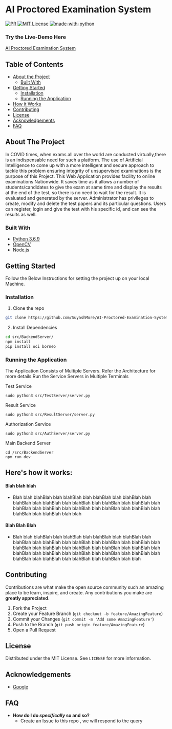 # AI Proctored Examination System
[![PR](https://camo.githubusercontent.com/f96261621753dacf526590825b84f87ccb1db0e6/68747470733a2f2f696d672e736869656c64732e696f2f62616467652f5052732d77656c636f6d652d627269676874677265656e2e7376673f7374796c653d666c6174)][pullreq-url]
[![MIT License][license-shield]][license-url]
[![made-with-python](https://img.shields.io/badge/Made%20with-Python-1f425f.svg)](https://www.python.org/)


<!-- PROJECT LOGO -->
### Try the Live-Demo Here
[AI Proctored Examination System](http://140.238.162.141:5000/)

<!-- TABLE OF CONTENTS -->
## Table of Contents

* [About the Project](#about-the-project)
  * [Built With](#built-with)
* [Getting Started](#getting-started)
  * [Installation](#installation)
  * [Running the Application](#Running-the-Application)
* [How it Works](#Here's-how-it-works)
* [Contributing](#Contributing)
* [License](#license)
* [Acknowledgements](#acknowledgements)
* [FAQ](#faq)





<!-- ABOUT THE PROJECT -->
## About The Project

In COVID times, when exams all over the world are conducted virtually,there is an indispensable need for
such a platform. The use of Artificial Intelligence to come up with a more intelligent and secure approach to
tackle this problem ensuring integrity of unsupervised examinations is the purpose of this Project. This Web
Application provides facility to online examinations Nationwide. It saves time as it allows a number of
students/candidates to give the exam at same time and display the results at the end of the test, so there is no
need to wait for the result. It is evaluated and generated by the server. Administrator has privileges to create,
modify and delete the test papers and its particular questions. Users can register, login and give the test with
his specific id, and can see the results as well.


### Built With

* [Python 3.6.9](https://www.python.org/downloads/release/python-369/) 
* [OpenCV](https://opencv.org/)
* [Node.js](https://nodejs.org/en/)


<!-- GETTING STARTED -->
## Getting Started
Follow the Below Instructions for setting the project up on your local Machine.


### Installation

1. Clone the repo
```sh
git clone https://github.com/SuyashMore/AI-Proctored-Examination-System.git
```
2. Install Dependencies
```sh
cd src/BackendServer/
npm install
pip install oci borneo
```

### Running the Application

The Application Consists of Multiple Servers. Refer the Architecture for more details.Run the Service Servers in Multiple Terminals

Test Service
```
sudo python3 src/TestServer/server.py
```

Result Service
```
sudo python3 src/ResultServer/server.py
 ```

 Authorization Service
```
sudo python3 src/AuthServer/server.py
```

Main Backend Server
```
cd /src/BackendServer
npm run dev
```

## Here's how it works:

#### Blah blah blah
* Blah blah blahBlah blah blahBlah blah blahBlah blah blahBlah blah blahBlah blah blahBlah blah blahBlah blah blahBlah blah blahBlah blah blahBlah blah blahBlah blah blahBlah blah blahBlah blah blahBlah blah blahBlah blah blahBlah blah blah



#### Blah Blah Blah
* Blah blah blahBlah blah blahBlah blah blahBlah blah blahBlah blah blahBlah blah blahBlah blah blahBlah blah blahBlah blah blahBlah blah blahBlah blah blahBlah blah blahBlah blah blahBlah blah blahBlah blah blahBlah blah blahBlah blah blahBlah blah blahBlah blah blahBlah blah blahBlah blah blahBlah blah blahBlah blah blahBlah blah blah



<!-- CONTRIBUTING -->
## Contributing

Contributions are what make the open source community such an amazing place to be learn, inspire, and create. Any contributions you make are **greatly appreciated**.

1. Fork the Project
2. Create your Feature Branch (`git checkout -b feature/AmazingFeature`)
3. Commit your Changes (`git commit -m 'Add some AmazingFeature'`)
4. Push to the Branch (`git push origin feature/AmazingFeature`)
5. Open a Pull Request


<!-- LICENSE -->
## License

Distributed under the MIT License. See `LICENSE` for more information.

<!-- ACKNOWLEDGEMENTS -->
## Acknowledgements
* [Google](www.google.com)

## FAQ

- **How do I do *specifically* so and so?**
    - Create an Issue to this repo , we will respond to the query


<!-- MARKDOWN LINKS & IMAGES -->
<!-- https://www.markdownguide.org/basic-syntax/#reference-style-links -->
[contributors-shield]: https://img.shields.io/github/contributors/othneildrew/Best-README-Template.svg?style=flat-square
[contributors-url]: https://github.com/othneildrew/Best-README-Template/graphs/contributors
[forks-shield]: https://img.shields.io/github/forks/othneildrew/Best-README-Template.svg?style=flat-square
[forks-url]: https://github.com/othneildrew/Best-README-Template/network/members
[stars-shield]: https://img.shields.io/github/stars/othneildrew/Best-README-Template.svg?style=flat-square
[stars-url]: https://github.com/othneildrew/Best-README-Template/stargazers
[issues-shield]: https://img.shields.io/github/issues/othneildrew/Best-README-Template.svg?style=flat-square
[issues-url]: https://github.com/othneildrew/Best-README-Template/issues
[license-shield]: https://img.shields.io/github/license/othneildrew/Best-README-Template.svg?style=flat-square
[license-url]: https://github.com/othneildrew/Best-README-Template/blob/master/LICENSE.txt
[linkedin-shield]: https://img.shields.io/badge/-LinkedIn-black.svg?style=flat-square&logo=linkedin&colorB=555
[linkedin-url]: https://linkedin.com/in/othneildrew
[product-screenshot]: images/screenshot.png
[pullreq-url]:https://github.com/SuyashMore/MevonAI-Speech-Emotion-Recognition/pulls
